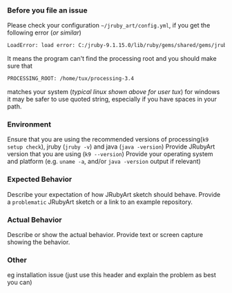 ### Before you file an issue

Please check your configuration `~/jruby_art/config.yml`, if you get the following error (_or similar_)
```bash
LoadError: load error: C:/jruby-9.1.15.0/lib/ruby/gems/shared/gems/jruby_art-1.4.6/lib/jruby_art/app --java.lang.NoClassDefFoundError: processing/core/PApplet
```
It means the program can't find the processing root and you should make sure that
```bash
PROCESSING_ROOT: /home/tux/processing-3.4
```
matches your system (_typical linux shown above for user tux_) for windows it may be safer to use quoted string, especially if you have spaces in your path.


<!--
This is a simple template for filing JRubyArt issues.

Please help us help you by providing the information below.

Text inside XML comment tags will not be shown in your report.
-->

### Environment

Ensure that you are using the recommended versions of processing(`k9 setup check`), jruby (`jruby -v`) and java (`java -version`) 
Provide JRubyArt version that you are using (`k9 --version`)
Provide your operating system and platform (e.g. `uname -a`, and/or `java -version` output if relevant)

### Expected Behavior

Describe your expectation of how JRubyArt sketch should behave.
Provide a `problematic` JRubyArt sketch or a link to an example repository.

### Actual Behavior

Describe or show the actual behavior.
Provide text or screen capture showing the behavior.

### Other

eg installation issue (just use this header and explain the problem as best you can)
